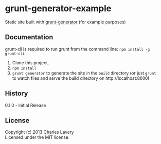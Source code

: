 # grunt-generator-example

Static site built with [grunt-generator](https://github.com/clavery/grunt-generator) (for example purposes)

## Documentation

grunt-cli is required to run grunt from the command line: `npm install -g grunt-cli`

1. Clone this project.
2. `npm install`
3. `grunt generator` to generate the site in the `build` directory (or just `grunt` to watch files and serve the build directory on http://localhost:8000)

## History

0.1.0 - Initial Release

## License
Copyright (c) 2013 Charles Lavery  
Licensed under the MIT  license.

